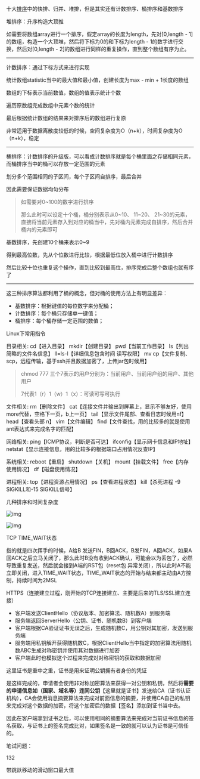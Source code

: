 十大[排序](https://www.nowcoder.com/jump/super-jump/word?word=排序)中的快排、归并、堆排，但是其实还有计数排序、桶排序和基数排序



堆排序：升序构造大顶推

如需要将数组array进行一个排序，假定array的长度为length，先对[0,length - 1]的数组，构造一个大顶堆，然后将下标为0的和下标为length - 1的数字进行交换，然后对[0,length - 2]的数组进行同样的重复操作，直到整个数组有序为止。

<hr>

计数排序：通过下标方式来进行实现

统计数组statistic当中的最大值和最小值，创建长度为max - min + 1长度的数组

数组的下标表示当前数值，数组的值表示统计个数

遍历原数组完成数组中元素个数的统计

最后根据统计数组的结果来对排序后的数组进行复原

非常适用于数据离散度较低的时候，空间复杂度为O（n+k），时间复杂度为O（n+k），稳定

<hr>

桶排序：计数排序的升级版，可以看成计数排序就是每个桶里面之存储相同元素，而桶排序当中的桶可以存放一定范围的元素

划分多个范围相同的子区间，每个子区间自排序，最后合并

因此需要保证数据均匀分布

> 如需要对0~100的数字进行排序
>
> 那么此时可以设定十个桶，桶分别表示从0~10、 11~20、 21~30的元素，直接将当前元素存入到对应的桶当中，先对桶内元素完成自排序，然后合并桶内的元素即可

基数排序，先创建10个桶来表示0~9

得到最高位数，先从个位数进行比较，根据最低位放入桶中进行计数排序

然后比较十位也重复这个操作，直到比较到最高位，排序完成后整个数组也就有序了

<hr>

这三种排序算法都利用了桶的概念，但对桶的使用方法上有明显差异：

- 基数排序：根据键值的每位数字来分配桶；
- 计数排序：每个桶只存储单一键值；
- 桶排序：每个桶存储一定范围的数值；



Linux下常用指令

目录相关: cd【进入目录】 mkdir【创建目录】 pwd【当前工作目录】 Is【列出简略的文件名信息】 ll=ls-l【详细信息包含时间 读写权限】 mv cp【文件复制、scp，远程传输，基于ssh并且数据加密了，上传jar包时候用】

> chmod 777 三个7表示的用户分别为：当前用户、当前用户组的用户、其他用户
>
> 7代表1（r）1（w）1（x）：可读可写可执行

文件相关: rm【删除文件】 cat【连接文件并输出到屏幕上，显示不够友好，使用more代替，空格下一页，b上一页】 tail【显示文件尾部、查看日志时候用nf】 head【查看头部 n】 vim【文件编辑】 find【文件查找，用的比较多的就是使用ant表达式来完成名字的匹配】

网络相关: ping【ICMP协议，判断是否可达】 ifconfig【显示网卡信息和IP地址】 netstat【显示连接信息，用的比较多的根据端口占用情况反查IP】

系统相关: reboot【重启】 shutdown【关机】 mount【挂载文件】 free【内存使用情况】 df【磁盘使用情况】

进程相关: top【进程资源占用情况】 ps【查看进程状态】 kill【杀死进程 -9 SIGKILL和-15 SIGKILL信号】



几种排序和时间复杂度

![img](https://img2018.cnblogs.com/blog/849589/201903/849589-20190306165258970-1789860540.png)

![img](https://images2018.cnblogs.com/blog/849589/201804/849589-20180402133438219-1946132192.png)



TCP TIME_WAIT状态

指的就是四次挥手的时候，A给B 发送FIN，B回ACK，B发FIN，A回ACK，如果A回ACK之后立马关闭了，那么此时B没有收到ACK确认，可能会以为丢包了，必然导致重复发送，然后就会接到A端的RST包（reset包 异常关闭），所以此时A不能立即关闭，进入TIME_WAIT状态，TIME_WAIT状态的开始与结束都主动由A方控制，持续时间为2MSL



HTTPS（连接建立过程，刚开始的TCP连接建立、主要是后来的TLS/SSL建立连接）

- 客户端发送ClientHello（协议版本、加密算法、随机数A）到服务端
- 服务端返回ServerHello（公钥、证书、随机数B）到客户端
- 客户端根据CA验证证书无误之后，生成随机数C，用公钥对其加密，发送到服务端
- 服务端用私钥解开获得随机数C，根据ClientHello当中指定的加密算法用随机数ABC生成对称密钥并使用其对数据进行加密
- 客户端此时也模拟这个过程来完成对对称密钥的获取和数据加密

这里证书是重中之重，证书是用来证明公钥拥有者身份的凭证

是这样完成的，申请者会使用非对称加密算法来获得一对公钥和私钥，然后将**需要的申请信息如（国家、域名等）连同公钥**【这里就是证书】发送给CA（证书认证机构），CA会使用消息摘要算法来完成对前面信息的摘要，并使用CA自己的私钥来完成对这个数据的加密，将这个加密后的数据【签名】添加到证书当中去。

因此在客户端拿到证书之后，可以使用相同的摘要算法来完成对当前证书信息的签名获取，与证书上的签名完成比对，如果签名是一致的就可以认为证书是可信任的。







笔试问题：

132

带跳跃移动的滑动窗口最大值

